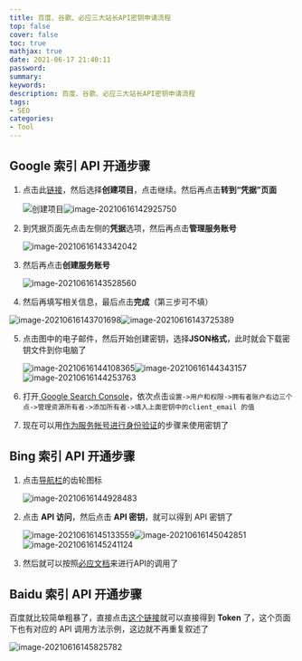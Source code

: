 ```yaml
---
title: 百度、谷歌、必应三大站长API密钥申请流程
top: false
cover: false
toc: true
mathjax: true
date: 2021-06-17 21:40:11
password:
summary:
keywords:
description: 百度、谷歌、必应三大站长API密钥申请流程
tags:
- SEO
categories:
- Tool
---
```


## Google 索引 API 开通步骤

1. 点击此[链接](https://console.cloud.google.com/flows/enableapi?apiid=indexing.googleapis.com&;credential=client_key&hl=zh-cn)，然后选择**创建项目**，点击继续。然后再点击**转到“凭据”页面**

   ![创建项目](http://cdn.mjava.top/blog/pFDIcIimage-20210616142818704.png)![image-20210616142925750](http://cdn.mjava.top/blog/KzovQSimage-20210616142925750.png)

2. 到凭据页面先点击左侧的**凭据**选项，然后再点击**管理服务账号**

   ![image-20210616143342042](http://cdn.mjava.top/blog/F35uRNimage-20210616143342042.png)

3. 然后再点击**创建服务账号**

   ![image-20210616143528560](http://cdn.mjava.top/blog/goyecpimage-20210616143528560.png)

4. 然后再填写相关信息，最后点击**完成**（第三步可不填）

![image-20210616143701698](http://cdn.mjava.top/blog/EeJqnvimage-20210616143701698.png)![image-20210616143725389](http://cdn.mjava.top/blog/mMp3OVimage-20210616143725389.png)

5. 点击图中的电子邮件，然后开始创建密钥，选择**JSON格式**，此时就会下载密钥文件到你电脑了

   ![image-20210616144108365](http://cdn.mjava.top/blog/ASMAbdimage-20210616144108365.png)![image-20210616144343157](http://cdn.mjava.top/blog/l3t61kimage-20210616144343157.png)![image-20210616144253763](http://cdn.mjava.top/blog/eK1hMRimage-20210616144253763.png)

6. 打开[ Google Search Console](https://search.google.com/search-console)，依次点击`设置->用户和权限->拥有者账户右边三个点->管理资源所有者->添加所有者->填入上面密钥中的client_email 的值`

7. 现在可以用[作为服务帐号进行身份验证](https://cloud.google.com/docs/authentication/production?hl=zh-cn)的步骤来使用密钥了

## Bing 索引 API 开通步骤

1. 点击[导航栏](https://www.bing.com/webmasters)的齿轮图标

   ![image-20210616144928483](http://cdn.mjava.top/blog/r3Mn1yimage-20210616144928483.png)

2. 点击 **API 访问**，然后点击 **API 密钥**，就可以得到 API 密钥了

   ![image-20210616145133559](http://cdn.mjava.top/blog/uiRKLqimage-20210616145133559.png)![image-20210616145042851](http://cdn.mjava.top/blog/vl2lysimage-20210616145042851.png)![image-20210616145241124](http://cdn.mjava.top/blog/WnalIwimage-20210616145241124.png)

3. 然后就可以按照[必应文档](https://www.bing.com/webmasters/url-submission-api#APIs)来进行API的调用了

## Baidu 索引 API 开通步骤

百度就比较简单粗暴了，直接点击[这个链接](https://ziyuan.baidu.com/linksubmit/index)就可以直接得到 **Token** 了，这个页面下也有对应的 API 调用方法示例，这边就不再重复叙述了

![image-20210616145825782](http://cdn.mjava.top/blog/9qq6TWimage-20210616145825782.png)
